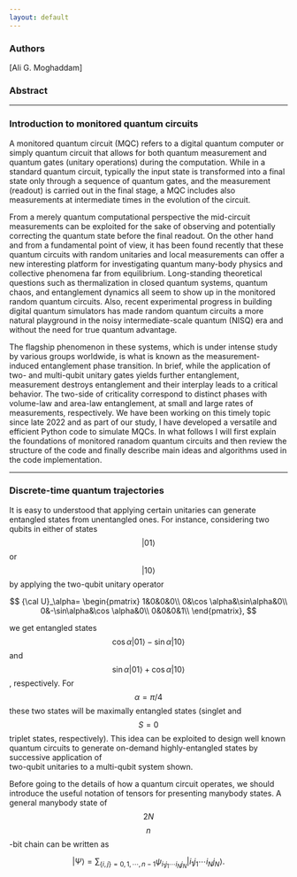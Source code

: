 ```yaml
---
layout: default
---
```

### Authors
[Ali G. Moghaddam]

### Abstract



* * * * * *
### Introduction to monitored quantum circuits

A monitored quantum circuit (MQC) refers to a digital quantum computer or simply quantum circuit that allows for both quantum measurement and quantum gates (unitary operations) during the computation.
While in a standard quantum circuit, typically the input state is transformed into a final state only through a sequence of quantum gates, and the measurement (readout) is carried out in the final stage, a MQC includes also measurements at intermediate times in the evolution of the circuit. 

From a merely quantum computational perspective the mid-circuit measurements can be exploited for the sake of 
observing and potentially correcting the quantum state before the final readout. On the other hand and from a fundamental point of view,  it has been found recently that these quantum circuits with random unitaries and local measurements can offer a new interesting platform for investigating quantum many-body physics and collective phenomena far from equilibrium. Long-standing theoretical questions such as thermalization in closed quantum systems, quantum chaos, and entanglement dynamics all seem to show up in the monitored random quantum circuits. Also, recent experimental progress in building digital quantum simulators has made random quantum circuits a more natural playground in the noisy intermediate-scale quantum (NISQ) era and without the need for true quantum advantage.


The flagship phenomenon in these systems, which is under intense study by various groups worldwide, is what is known as the measurement-induced entanglement phase transition.
In brief, while the application of two- and multi-qubit unitary gates yields further entanglement, measurement destroys entanglement and their interplay leads to a critical behavior. The two-side of criticality correspond to distinct phases with volume-law and area-law entanglement, at small and large rates of measurements, respectively.
We have been working on this timely topic since late 2022 and as part of our study, I have developed a versatile and efficient Python code to simulate MQCs. In what follows I will first explain the foundations of monitored ranadom quantum circuits and then review the structure of the code and finally describe main ideas and algorithms used in the code implementation. 


* * * * * *
### Discrete-time quantum trajectories

It is easy to understood that applying certain unitaries can generate entangled states from unentangled ones.
For instance, considering two qubits in either of states $$|01\rangle$$ or $$|10\rangle$$ by applying the two-qubit unitary operator

$$
{\cal U}_\alpha=
\begin{pmatrix}
1&0&0&0\\
0&\cos \alpha&\sin\alpha&0\\
0&-\sin\alpha&\cos \alpha&0\\
0&0&0&1\\
\end{pmatrix},
$$

we get entangled states $$\cos \alpha|01\rangle -\sin \alpha|10\rangle  $$ and $$\sin \alpha|01\rangle+ \cos \alpha|10\rangle $$, respectively.
For $$\alpha=\pi/4$$ these two states will be maximally entangled states (singlet and $$S=0$$ triplet states, respectively).
This idea can be exploited to design well known quantum circuits to generate on-demand highly-entangled states by successive application of  
two-qubit unitaries to a multi-qubit system shown.

Before going to the details of how a quantum circuit operates, we should introduce the useful notation of tensors for presenting manybody states.
A general manybody state of $$2N$$ $$n$$-bit chain
can be written as

$$
|\Psi\rangle =\sum_{\{i,j\}=0,1,\cdots,n-1} \psi_{i_1j_1\cdots i_Nj_N} |i_1j_1\cdots i_Nj_N \rangle. 
$$



<!--

Text can be **bold**, _italic_, or ~~strikethrough~~.

[Link to another page](another-page).

There should be whitespace between paragraphs.

There should be whitespace between paragraphs. We recommend including a README, or a file with information about your project.

# [](#header-1)Header 1

This is a normal paragraph following a header. GitHub is a code hosting platform for version control and collaboration. It lets you and others work together on projects from anywhere.

## [](#header-2)Header 2

> This is a blockquote following a header.
>
> When something is important enough, you do it even if the odds are not in your favor.

### [](#header-3)Header 3

```js
// Javascript code with syntax highlighting.
var fun = function lang(l) {
  dateformat.i18n = require('./lang/' + l)
  return true;
}
```

```ruby
# Ruby code with syntax highlighting
GitHubPages::Dependencies.gems.each do |gem, version|
  s.add_dependency(gem, "= #{version}")
end
```

#### [](#header-4)Header 4

*   This is an unordered list following a header.
*   This is an unordered list following a header.
*   This is an unordered list following a header.

##### [](#header-5)Header 5

1.  This is an ordered list following a header.
2.  This is an ordered list following a header.
3.  This is an ordered list following a header.

###### [](#header-6)Header 6

| head1        | head two          | three |
|:-------------|:------------------|:------|
| ok           | good swedish fish | nice  |
| out of stock | good and plenty   | nice  |
| ok           | good `oreos`      | hmm   |
| ok           | good `zoute` drop | yumm  |

### There's a horizontal rule below this.

* * *

### Here is an unordered list:

*   Item foo
*   Item bar
*   Item baz
*   Item zip

### And an ordered list:

1.  Item one
1.  Item two
1.  Item three
1.  Item four

### And a nested list:

- level 1 item
  - level 2 item
  - level 2 item
    - level 3 item
    - level 3 item
- level 1 item
  - level 2 item
  - level 2 item
  - level 2 item
- level 1 item
  - level 2 item
  - level 2 item
- level 1 item

### Small image

![](https://assets-cdn.github.com/images/icons/emoji/octocat.png)

### Large image

![](https://guides.github.com/activities/hello-world/branching.png)


### Definition lists can be used with HTML syntax.

<dl>
<dt>Name</dt>
<dd>Godzilla</dd>
<dt>Born</dt>
<dd>1952</dd>
<dt>Birthplace</dt>
<dd>Japan</dd>
<dt>Color</dt>
<dd>Green</dd>
</dl>

```
Long, single-line code blocks should not wrap. They should horizontally scroll if they are too long. This line should be long enough to demonstrate this.
```

```
The final element.
```

-->
